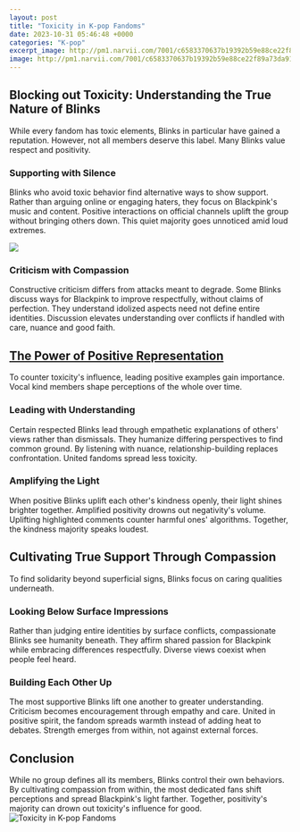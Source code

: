 ```yaml
---
layout: post
title: "Toxicity in K-pop Fandoms"
date: 2023-10-31 05:46:48 +0000
categories: "K-pop"
excerpt_image: http://pm1.narvii.com/7001/c6583370637b19392b59e88ce22f89a73da9192cr1-750-487v2_uhq.jpg
image: http://pm1.narvii.com/7001/c6583370637b19392b59e88ce22f89a73da9192cr1-750-487v2_uhq.jpg
---
```


## **Blocking out Toxicity: Understanding the True Nature of Blinks**
While every fandom has toxic elements, Blinks in particular have gained a reputation. However, not all members deserve this label. Many Blinks value respect and positivity.
### Supporting with Silence
Blinks who avoid toxic behavior find alternative ways to show support. Rather than arguing online or engaging haters, they focus on Blackpink's music and content. Positive interactions on official channels uplift the group without bringing others down. This quiet majority goes unnoticed amid loud extremes.

![](https://tiermaker.com/images/templates/ranking-kpop-fandoms-based-on-toxicity-1619028/16190281654810888.jpeg)
### Criticism with Compassion 
Constructive criticism differs from attacks meant to degrade. Some Blinks discuss ways for Blackpink to improve respectfully, without claims of perfection. They understand idolized aspects need not define entire identities. Discussion elevates understanding over conflicts if handled with care, nuance and good faith.  
## [The Power of Positive Representation](https://fistore.mysenprints.com/collection/ager)  
To counter toxicity's influence, leading positive examples gain importance. Vocal kind members shape perceptions of the whole over time.
### Leading with Understanding 
Certain respected Blinks lead through empathetic explanations of others' views rather than dismissals. They humanize differing perspectives to find common ground. By listening with nuance, relationship-building replaces confrontation. United fandoms spread less toxicity.
### Amplifying the Light  
When positive Blinks uplift each other's kindness openly, their light shines brighter together. Amplified positivity drowns out negativity's volume. Uplifting highlighted comments counter harmful ones' algorithms. Together, the kindness majority speaks loudest.
## **Cultivating True Support Through Compassion**
To find solidarity beyond superficial signs, Blinks focus on caring qualities underneath. 
### Looking Below Surface Impressions
Rather than judging entire identities by surface conflicts, compassionate Blinks see humanity beneath. They affirm shared passion for Blackpink while embracing differences respectfully. Diverse views coexist when people feel heard.
### Building Each Other Up 
The most supportive Blinks lift one another to greater understanding. Criticism becomes encouragement through empathy and care. United in positive spirit, the fandom spreads warmth instead of adding heat to debates. Strength emerges from within, not against external forces.
## **Conclusion**  
While no group defines all its members, Blinks control their own behaviors. By cultivating compassion from within, the most dedicated fans shift perceptions and spread Blackpink's light farther. Together, positivity's majority can drown out toxicity's influence for good.
![Toxicity in K-pop Fandoms](http://pm1.narvii.com/7001/c6583370637b19392b59e88ce22f89a73da9192cr1-750-487v2_uhq.jpg)